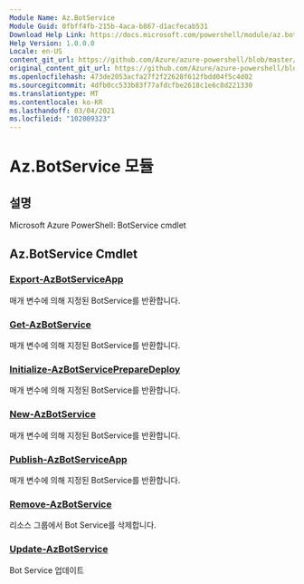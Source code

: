 ```yaml
---
Module Name: Az.BotService
Module Guid: 0fbff4fb-215b-4aca-b867-d1acfecab531
Download Help Link: https://docs.microsoft.com/powershell/module/az.botservice
Help Version: 1.0.0.0
Locale: en-US
content_git_url: https://github.com/Azure/azure-powershell/blob/master/src/BotService/help/Az.BotService.md
original_content_git_url: https://github.com/Azure/azure-powershell/blob/master/src/BotService/help/Az.BotService.md
ms.openlocfilehash: 473de2053acfa27f2f22628f612fbdd04f5c4d02
ms.sourcegitcommit: 4dfb0cc533b83f77afdcfbe2618c1e6c8d221330
ms.translationtype: MT
ms.contentlocale: ko-KR
ms.lasthandoff: 03/04/2021
ms.locfileid: "102009323"
---
```

# Az.BotService 모듈
## 설명
Microsoft Azure PowerShell: BotService cmdlet

## Az.BotService Cmdlet
### [Export-AzBotServiceApp](Export-AzBotServiceApp.md)
매개 변수에 의해 지정된 BotService를 반환합니다.

### [Get-AzBotService](Get-AzBotService.md)
매개 변수에 의해 지정된 BotService를 반환합니다.

### [Initialize-AzBotServicePrepareDeploy](Initialize-AzBotServicePrepareDeploy.md)
매개 변수에 의해 지정된 BotService를 반환합니다.

### [New-AzBotService](New-AzBotService.md)
매개 변수에 의해 지정된 BotService를 반환합니다.

### [Publish-AzBotServiceApp](Publish-AzBotServiceApp.md)
매개 변수에 의해 지정된 BotService를 반환합니다.

### [Remove-AzBotService](Remove-AzBotService.md)
리소스 그룹에서 Bot Service를 삭제합니다.

### [Update-AzBotService](Update-AzBotService.md)
Bot Service 업데이트

